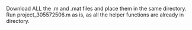Download ALL the .m and .mat files and place them in the same directory. Run project_305572506.m as is, as all the helper functions are already in directory.
